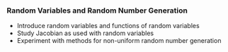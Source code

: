 ### Random Variables and Random Number Generation 

- Introduce random variables and functions of random variables
- Study Jacobian as used with random variables
- Experiment with methods for non-uniform random number generation
